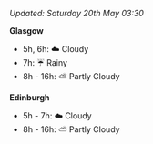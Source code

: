 *Updated: Saturday 20th May 03:30*

**Glasgow**

* 5h, 6h: :cloud: Cloudy
* 7h: :umbrella: Rainy
* 8h - 16h: :partly_sunny: Partly Cloudy

**Edinburgh**

* 5h - 7h: :cloud: Cloudy
* 8h - 16h: :partly_sunny: Partly Cloudy
